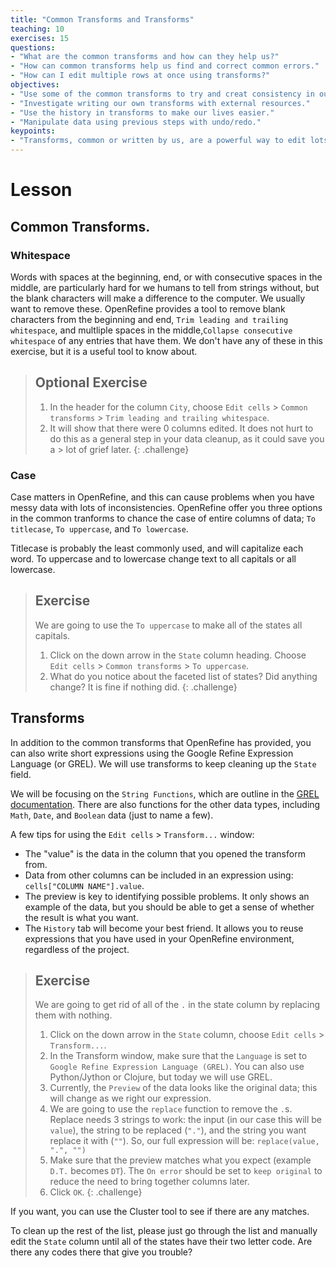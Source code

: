 ```yaml
---
title: "Common Transforms and Transforms"
teaching: 10
exercises: 15
questions:
- "What are the common transforms and how can they help us?"
- "How can common transforms help us find and correct common errors."
- "How can I edit multiple rows at once using transforms?"
objectives:
- "Use some of the common transforms to try and creat consistency in our data."
- "Investigate writing our own transforms with external resources."
- "Use the history in transforms to make our lives easier."
- "Manipulate data using previous steps with undo/redo."
keypoints:
- "Transforms, common or written by us, are a powerful way to edit lots of data at once."
---
```


# Lesson

## Common Transforms.

### Whitespace

Words with spaces at the beginning, end, or with consecutive spaces in the middle, are particularly hard for we humans to tell from strings without, but the blank characters will make a difference to the computer. We usually want to remove these. OpenRefine provides a tool to remove blank characters from the beginning and end, `Trim leading and trailing whitespace`, and multliple spaces in the middle,`Collapse consecutive whitespace` of any entries that have them. We don't have any of these in this exercise, but it is a useful tool to know about.  

>## Optional Exercise
> 1. In the header for the column `City`, choose `Edit cells` > `Common transforms` > `Trim leading and trailing whitespace`.
> 2. It will show that there were 0 columns edited. It does not hurt to do this as a general step in your data cleanup, as it could save you a > lot of grief later.
{: .challenge}


### Case

Case matters in OpenRefine, and this can cause problems when you have messy data with lots of inconsistencies. OpenRefine offer you three options in the common tranforms to chance the case of entire columns of data; `To titlecase`, `To uppercase`, and `To lowercase`. 

Titlecase is probably the least commonly used, and will capitalize each word. To uppercase and to lowercase change text to all capitals or all lowercase.

>## Exercise
> We are going to use the `To uppercase` to make all of the states all capitals.
> 1. Click on the down arrow in the `State` column heading. Choose `Edit cells` > `Common transforms` > `To uppercase`.
> 2. What do you notice about the faceted list of states? Did anything change? It is fine if nothing did.
{: .challenge}

## Transforms

In addition to the common transforms that OpenRefine has provided, you can also write short expressions using the Google Refine Expression Language (or GREL). We will use transforms to keep cleaning up the `State` field.

We will be focusing on the `String Functions`, which are outline in the [GREL documentation](https://github.com/OpenRefine/OpenRefine/wiki/GREL-String-Functions). There are also functions for the other data types, including `Math`, `Date`, and `Boolean` data (just to name a few).

A few tips for using the `Edit cells` > `Transform...` window:

* The "value" is the data in the column that you opened the transform from. 
* Data from other columns can be included in an expression using: `cells["COLUMN NAME"].value`.
* The preview is key to identifying possible problems. It only shows an example of the data, but you should be able to get a sense of whether the result is what you want.
* The `History` tab will become your best friend. It allows you to reuse expressions that you have used in your OpenRefine environment, regardless of the project.

>## Exercise
> We are going to get rid of all of the `.` in the state column by replacing them with nothing.
> 1. Click on the down arrow in the `State` column, choose `Edit cells` > `Transform...`.
> 2. In the Transform window, make sure that the `Language` is set to `Google Refine Expression Language (GREL)`. You can also use Python/Jython or Clojure, but today we will use GREL. 
> 3. Currently, the `Preview` of the data looks like the original data; this will change as we right our expression.
> 4. We are going to use the `replace` function to remove the `.`s. Replace needs 3 strings to work: the input (in our case this will be `value`), the string to be replaced (`"."`), and the string you want replace it with (`""`). So, our full expression will be: ``replace(value, ".", "")``
> 5. Make sure that the preview matches what you expect (example `D.T.` becomes `DT`). The `On error` should be set to `keep original` to reduce the need to bring together columns later.
> 6. Click `OK`. 
{: .challenge}

If you want, you can use the Cluster tool to see if there are any matches. 

To clean up the rest of the list, please just go through the list and manually edit the `State` column until all of the states have their two letter code. Are there any codes there that give you trouble? 

